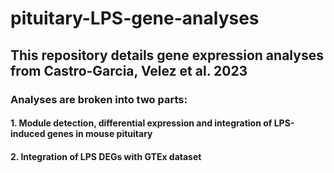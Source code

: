 # pituitary-LPS-gene-analyses
## This repository details gene expression analyses from Castro-Garcia, Velez et al. 2023
### Analyses are broken into two parts:
#### 1. Module detection, differential expression and integration of LPS-induced genes in mouse pituitary
#### 2. Integration of LPS DEGs with GTEx dataset

